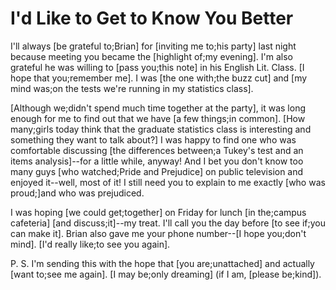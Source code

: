 # I'd Like to Get to Know You Better

I'll always [be grateful to;Brian] for [inviting me to;his party] last night because meeting you became the [highlight of;my evening]. I'm also grateful he was willing to [pass you;this note] in his English Lit. Class. [I hope that you;remember me]. I was [the one with;the buzz cut] and [my mind was;on the tests we're running in my statistics class].

[Although we;didn't spend much time together at the party], it was long enough for me to find out that we have [a few things;in common]. [How many;girls today think that the graduate statistics class is interesting and something they want to talk about?] I was happy to find one who was comfortable discussing [the differences between;a Tukey's test and an items analysis]--for a little while, anyway! And I bet you don't know too many guys [who watched;Pride and Prejudice] on public television and enjoyed it--well, most of it! I still need you to explain to me exactly [who was proud;]and who was prejudiced.

I was hoping [we could get;together] on Friday for lunch [in the;campus cafeteria] [and discuss;it]--my treat. I'll call you the day before [to see if;you can make it]. Brian also gave me your phone number--[I hope you;don't mind]. [I'd really like;to see you again].

P. S. I'm sending this with the hope that [you are;unattached] and actually [want to;see me again]. [I may be;only dreaming] (if I am, [please be;kind]).

